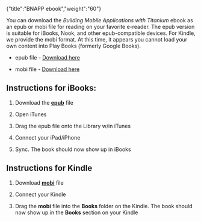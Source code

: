 {"title":"BNAPP ebook","weight":"60"}

You can download the _Building Mobile Applications with Titanium_ ebook as an epub or mobi file for reading on your favorite e-reader. The epub version is suitable for iBooks, Nook, and other epub-compatible devices. For Kindle, we provide the mobi format. At this time, it appears you cannot load your own content into Play Books (formerly Google Books).

* epub file - [Download here](http://assets.appcelerator.com.s3.amazonaws.com/app_u/bnapp.epub)

* mobi file - [Download here](http://assets.appcelerator.com.s3.amazonaws.com/app_u/bnapp.mobi)

## Instructions for iBooks:

1. Download the **[epub](http://assets.appcelerator.com.s3.amazonaws.com/app_u/bnapp.epub)** file

2. Open iTunes

3. Drag the epub file onto the Library w/in iTunes

4. Connect your iPad/iPhone

5. Sync. The book should now show up in iBooks

## Instructions for Kindle

1. Download **[mobi](http://assets.appcelerator.com.s3.amazonaws.com/app_u/bnapp.mobi)** file

2. Connect your Kindle

3. Drag the **mobi** file into the **Books** folder on the Kindle.
    The book should now show up in the **Books** section on your Kindle
